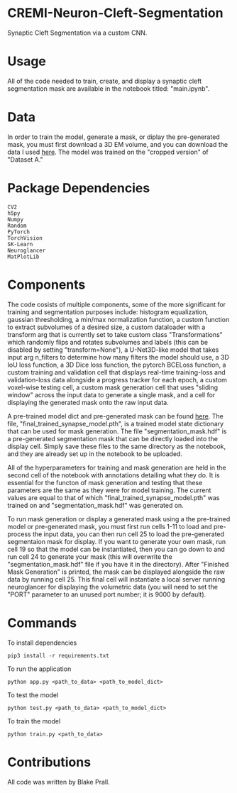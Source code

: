 # CREMI-Neuron-Cleft-Segmentation
Synaptic Cleft Segmentation via a custom CNN.

# Usage
All of the code needed to train, create, and display a synaptic cleft segmentation mask are available in the notebook titled: "main.ipynb". 

# Data
In order to train the model, generate a mask, or diplay the pre-generated mask, you must first download a 3D EM volume, and you can download the data I used [here](https://cremi.org/data/). The model was trained on the "cropped version" of "Dataset A."

# Package Dependencies
```
CV2
h5py
Numpy
Random
PyTorch
TorchVision
SK-Learn
Neuroglancer
MatPlotLib
```

# Components
The code cosists of multiple components, some of the more significant for training and segmentation purposes include: histogram equalization, gaussian thresholding, a min/max normalization function, a custom function to extract subvolumes of a desired size, a custom dataloader with a transform arg that is currently set to take custom class "Transformations" which randomly flips and rotates subvolumes and labels (this can be disabled by setting "transform=None"), a U-Net3D-like model that takes input arg n_filters to determine how many filters the model should use, a 3D IoU loss function, a 3D Dice loss function, the pytorch BCELoss function, a custom training and validation cell that displays real-time training-loss and validation-loss data alongside a progress tracker for each epoch, a custom voxel-wise testing cell, a custom mask generation cell that uses "sliding window" across the input data to generate a single mask, and a cell for displaying the generated mask onto the raw input data. 


A pre-trained model dict and pre-generated mask can be found [here](https://drive.google.com/drive/folders/1ML912JIxkp9qZ_mLMdHyseDSaqw0EPec?usp=share_link). The file, "final_trained_synapse_model.pth", is a trained model state dictionary that can be used for mask generation. The file "segmentation_mask.hdf" is a pre-generated segmentation mask that can be directly loaded into the display cell. Simply save these files to the same directory as the notebook, and they are already set up in the notebook to be uploaded.

All of the hyperparameters for training and mask generation are held in the second cell of the notebook with annotations detailing what they do. It is essential for the functon of mask generation and testing that these parameters are the same as they were for model training. The current values are equal to that of which "final_trained_synapse_model.pth" was trained on and "segmentation_mask.hdf" was generated on.

To run mask generation or display a generated mask using a the pre-trained model or pre-generated mask, you must first run cells 1-11 to load and pre-process the input data, you can then run cell 25 to load the pre-generated segmentaion mask for display. If you want to generate your own mask, run cell 19 so that the model can be instantiated, then you can go down to and run cell 24 to generate your mask (this will overwrite the "segmentation_mask.hdf" file if you have it in the directory). After "Finished Mask Generation" is printed, the mask can be displayed alongside the raw data by running cell 25. This final cell will instantiate a local server running neuroglancer for displaying the volumetric data (you will need to set the "PORT" parameter to an unused port number; it is 9000 by default).

# Commands
To install dependencies
```
pip3 install -r requirements.txt
```

To run the application
```
python app.py <path_to_data> <path_to_model_dict>
```

To test the model
```
python test.py <path_to_data> <path_to_model_dict>
```

To train the model
```
python train.py <path_to_data>
```

# Contributions

All code was written by Blake Prall.
